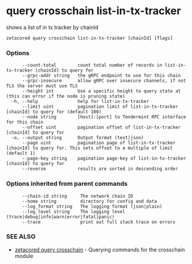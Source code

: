 # query crosschain list-in-tx-tracker

shows a list of in tx tracker by chainId

```
zetacored query crosschain list-in-tx-tracker [chainId] [flags]
```

### Options

```
      --count-total        count total number of records in list-in-tx-tracker [chainId] to query for
      --grpc-addr string   the gRPC endpoint to use for this chain
      --grpc-insecure      allow gRPC over insecure channels, if not TLS the server must use TLS
      --height int         Use a specific height to query state at (this can error if the node is pruning state)
  -h, --help               help for list-in-tx-tracker
      --limit uint         pagination limit of list-in-tx-tracker [chainId] to query for (default 100)
      --node string        [host]:[port] to Tendermint RPC interface for this chain 
      --offset uint        pagination offset of list-in-tx-tracker [chainId] to query for
  -o, --output string      Output format (text|json) 
      --page uint          pagination page of list-in-tx-tracker [chainId] to query for. This sets offset to a multiple of limit (default 1)
      --page-key string    pagination page-key of list-in-tx-tracker [chainId] to query for
      --reverse            results are sorted in descending order
```

### Options inherited from parent commands

```
      --chain-id string     The network chain ID
      --home string         directory for config and data 
      --log_format string   The logging format (json|plain) 
      --log_level string    The logging level (trace|debug|info|warn|error|fatal|panic) 
      --trace               print out full stack trace on errors
```

### SEE ALSO

* [zetacored query crosschain](zetacored_query_crosschain.md)	 - Querying commands for the crosschain module

